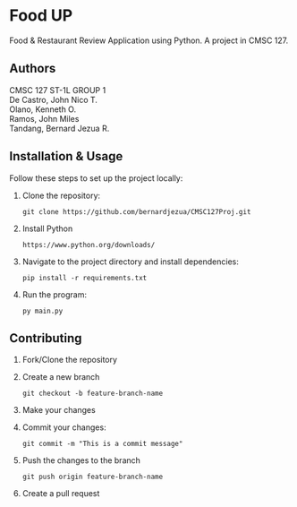 # Food UP
Food &amp; Restaurant Review Application using Python. A project in CMSC 127.

## Authors
CMSC 127 ST-1L GROUP 1  
De Castro, John Nico T.  
Olano, Kenneth O.  
Ramos, John Miles  
Tandang, Bernard Jezua R.  

## Installation & Usage
Follow these steps to set up the project locally:

1. Clone the repository:

       git clone https://github.com/bernardjezua/CMSC127Proj.git

2. Install Python

       https://www.python.org/downloads/

4. Navigate to the project directory and install dependencies:

       pip install -r requirements.txt

5. Run the program:

       py main.py

## Contributing

1. Fork/Clone the repository

2. Create a new branch

       git checkout -b feature-branch-name

3. Make your changes

4. Commit your changes:

       git commit -m "This is a commit message"

5. Push the changes to the branch 

       git push origin feature-branch-name

6. Create a pull request
